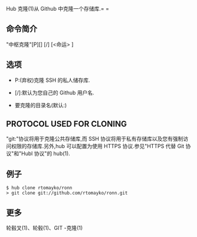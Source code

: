 Hub 克隆(1)从 Github 中克隆一个存储库.= =

## 命令简介

"中枢克隆"[P][<options>] [<USER>/]<REPOSITORY> [<命运> ]

## 选项

- P:(弃权)克隆 SSH 的私人储存库.

- [<USER>/]<REPOSITORY>:<USER>默认为您自己的 Github 用户名.

- <DESTINATION>要克隆的目录名(默认:<REPOSITORY>)

## PROTOCOL USED FOR CLONING

"git:"协议将用于克隆公共存储库,而 SSH 协议将用于私有存储库以及您有强制访问权限的存储库.另外,hub 可以配置为使用 HTTPS 协议.参见"HTTPS 代替 Git 协议"和"Hubl 协议"的 hub(1).

## 例子

```
$ hub clone rtomayko/ronn
> git clone git://github.com/rtomayko/ronn.git
```

## 更多

轮毂叉(1)、轮毂(1)、GIT -克隆(1)
